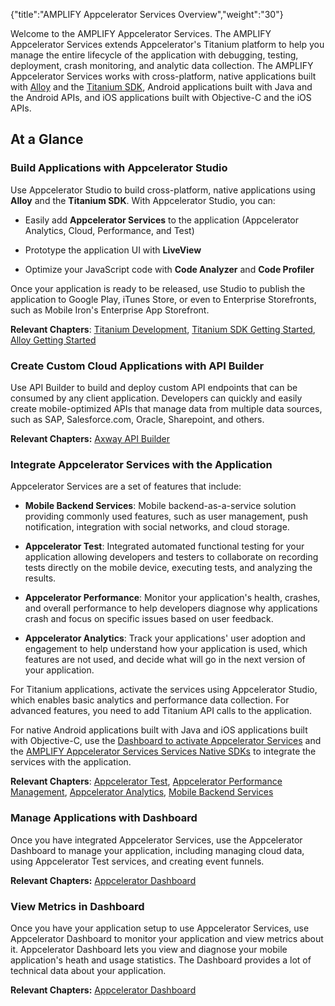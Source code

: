 {"title":"AMPLIFY Appcelerator Services Overview","weight":"30"}

Welcome to the AMPLIFY Appcelerator Services. The AMPLIFY Appcelerator Services extends Appcelerator's Titanium platform to help you manage the entire lifecycle of the application with debugging, testing, deployment, crash monitoring, and analytic data collection. The AMPLIFY Appcelerator Services works with cross-platform, native applications built with [Alloy](/docs/appc/Alloy_Framework/) and the [Titanium SDK](/docs/appc/Titanium_SDK/), Android applications built with Java and the Android APIs, and iOS applications built with Objective-C and the iOS APIs.

## At a Glance

### Build Applications with Appcelerator Studio

Use Appcelerator Studio to build cross-platform, native applications using **Alloy** and the **Titanium SDK**. With Appcelerator Studio, you can:

* Easily add **Appcelerator Services** to the application (Appcelerator Analytics, Cloud, Performance, and Test)

* Prototype the application UI with **LiveView**

* Optimize your JavaScript code with **Code Analyzer** and **Code Profiler**

Once your application is ready to be released, use Studio to publish the application to Google Play, iTunes Store, or even to Enterprise Storefronts, such as Mobile Iron's Enterprise App Storefront.

**Relevant Chapters**: [Titanium Development](/docs/appc/Axway_Appcelerator_Studio/Axway_Appcelerator_Studio_Guide/Titanium_Development/), [Titanium SDK Getting Started](/docs/appc/Titanium_SDK/Titanium_SDK_Getting_Started/), [Alloy Getting Started](/docs/appc/Alloy_Framework/Alloy_Getting_Started/)

### Create Custom Cloud Applications with API Builder

Use API Builder to build and deploy custom API endpoints that can be consumed by any client application. Developers can quickly and easily create mobile-optimized APIs that manage data from multiple data sources, such as SAP, Salesforce.com, Oracle, Sharepoint, and others.

**Relevant Chapters:** [Axway API Builder](/docs/appc/Axway_API_Builder/)

### Integrate Appcelerator Services with the Application

Appcelerator Services are a set of features that include:

* **Mobile Backend Services**: Mobile backend-as-a-service solution providing commonly used features, such as user management, push notification, integration with social networks, and cloud storage.

* **Appcelerator Test**: Integrated automated functional testing for your application allowing developers and testers to collaborate on recording tests directly on the mobile device, executing tests, and analyzing the results.

* **Appcelerator Performance**: Monitor your application's health, crashes, and overall performance to help developers diagnose why applications crash and focus on specific issues based on user feedback.

* **Appcelerator Analytics**: Track your applications' user adoption and engagement to help understand how your application is used, which features are not used, and decide what will go in the next version of your application.

For Titanium applications, activate the services using Appcelerator Studio, which enables basic analytics and performance data collection. For advanced features, you need to add Titanium API calls to the application.

For native Android applications built with Java and iOS applications built with Objective-C, use the [Dashboard to activate Appcelerator Services](/docs/appc/Appcelerator_Dashboard/Appcelerator_Dashboard_Guide/Managing_Applications/Managing_Client_Applications/Managing_Non-Titanium_Client_Applications_in_Dashboard/) and the [AMPLIFY Appcelerator Services Services Native SDKs](/docs/appc/AMPLIFY_Appcelerator_Services/AMPLIFY_Appcelerator_Platform_Services_How-tos/AMPLIFY_Appcelerator_Services_Native_SDKs/) to integrate the services with the application.

**Relevant Chapters**: [Appcelerator Test](#undefined), [Appcelerator Performance Management](#undefined), [Appcelerator Analytics](/docs/appc/AMPLIFY_Appcelerator_Services/AMPLIFY_Appcelerator_Services_Guide/Appcelerator_Analytics/), [Mobile Backend Services](/docs/appc/Mobile_Backend_Services/)

### Manage Applications with Dashboard

Once you have integrated Appcelerator Services, use the Appcelerator Dashboard to manage your application, including managing cloud data, using Appcelerator Test services, and creating event funnels.

**Relevant Chapters:** [Appcelerator Dashboard](/docs/appc/Appcelerator_Dashboard/)

### View Metrics in Dashboard

Once you have your application setup to use Appcelerator Services, use Appcelerator Dashboard to monitor your application and view metrics about it. Appcelerator Dashboard lets you view and diagnose your mobile application's heath and usage statistics. The Dashboard provides a lot of technical data about your application.

**Relevant Chapters:** [Appcelerator Dashboard](/docs/appc/Appcelerator_Dashboard/)
